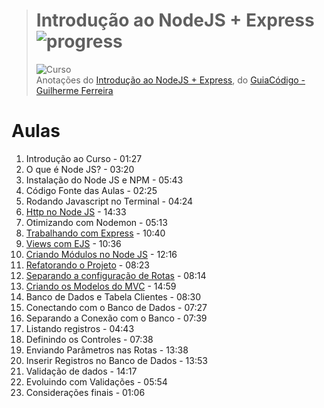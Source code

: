 ># **Introdução ao NodeJS + Express** ![progress](http://progressed.io/bar/57?title=completed "progress")
> ![Curso](https://udemy-images.udemy.com/course/750x422/1195840_1826.jpg)  
> Anotações do [Introdução ao NodeJS + Express](https://www.udemy.com/introducao-ao-node-js-express), do [GuiaCódigo - Guilherme Ferreira](https://www.udemy.com/introducao-ao-node-js-express/#instructor-1)



# Aulas
1. Introdução ao Curso - 01:27
2. O que é Node JS? - 03:20
3. Instalação do Node JS e NPM - 05:43
4. Código Fonte das Aulas - 02:25
5. Rodando Javascript no Terminal - 04:24
6. [Http no Node JS](https://github.com/RenatoSiqueira/Udemy_Introducao_ao_NodeJS_-_Express/tree/master/Aula%2006) - 14:33
7. Otimizando com Nodemon - 05:13
8. [Trabalhando com Express](https://github.com/RenatoSiqueira/Udemy_Introducao_ao_NodeJS_-_Express/tree/master/Aula%2008) - 10:40
9. [Views com EJS](https://github.com/RenatoSiqueira/Udemy_Introducao_ao_NodeJS_-_Express/tree/master/Aula%2009) - 10:36
10. [Criando Módulos no Node JS](https://github.com/RenatoSiqueira/Udemy_Introducao_ao_NodeJS_-_Express/tree/master/Aula%2010) - 12:16
11. [Refatorando o Projeto](https://github.com/RenatoSiqueira/Udemy_Introducao_ao_NodeJS_-_Express/tree/master/Aula%2011) - 08:23
12. [Separando a configuração de Rotas](https://github.com/RenatoSiqueira/Udemy_Introducao_ao_NodeJS_-_Express/tree/master/Aula%2012) - 08:14
13. [Criando os Modelos do MVC](https://github.com/RenatoSiqueira/Udemy_Introducao_ao_NodeJS_-_Express/tree/master/Aula%2013) - 14:59
14. Banco de Dados e Tabela Clientes - 08:30
15. Conectando com o Banco de Dados - 07:27
16. Separando a Conexão com o Banco - 07:39
17. Listando registros - 04:43
18. Definindo os Controles - 07:38
19. Enviando Parâmetros nas Rotas - 13:38
20. Inserir Registros no Banco de Dados - 13:53
21. Validação de dados - 14:17
22. Evoluindo com Validações - 05:54
23. Considerações finais - 01:06